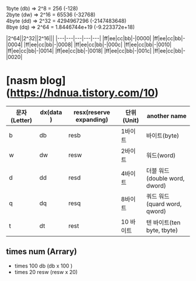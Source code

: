 1byte (db) => 2^8 = 256 (-128)  
2byte (dw) => 2^16 = 65536 (-32768)  
4byte (dd) => 2^32 = 4294967296 (-2147483648)  
8bye  (dq) => 2^64 = 1.8446744e+19 (-9.223372e+18)  

|2^64||2^32||2^16|||
|---|---|---|---|---|
|ff|ee|cc|bb|-|0000|
|ff|ee|cc|bb|-|0004|
|ff|ee|cc|bb|-|0008|
|ff|ee|cc|bb|-|000c|
|ff|ee|cc|bb|-|0010|
|ff|ee|cc|bb|-|0014|
|ff|ee|cc|bb|-|0018|
|ff|ee|cc|bb|-|001c|
|ff|ee|cc|bb|-|0020|


# [nasm blog] (https://hdnua.tistory.com/10)
| 문자(Letter) | dx(data )| resx(reserve expanding) | 단위(Unit) | another name |
|---|---|---|---|---|
| b | db | resb | 1바이트 | 바이트(byte) |
| w | dw | resw | 2바이트 | 워드(word) |
| d | dd | resd | 4바이트 | 더블 워드(double word, dword) |
| q | dq | resq | 8바이트 | 쿼드 워드(quard word, qword) |
| t | dt | rest | 10 바이트 | 텐 바이트(ten byte, tbyte) |
## times num (Arrary)
- times 100 db (db x 100 )
- times 20 resw  (resw x 20)


